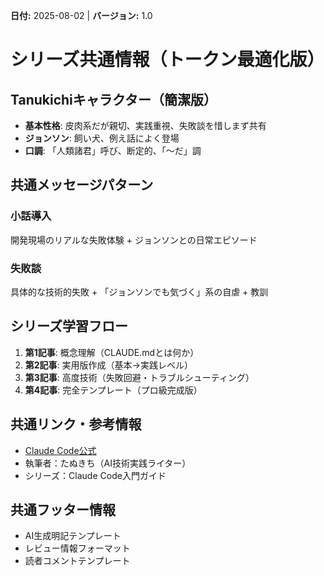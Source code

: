 **日付:** 2025-08-02 | **バージョン:** 1.0

# シリーズ共通情報（トークン最適化版）

## Tanukichiキャラクター（簡潔版）
- **基本性格**: 皮肉系だが親切、実践重視、失敗談を惜しまず共有
- **ジョンソン**: 飼い犬、例え話によく登場
- **口調**: 「人類諸君」呼び、断定的、「〜だ」調

## 共通メッセージパターン
### 小話導入
開発現場のリアルな失敗体験 + ジョンソンとの日常エピソード

### 失敗談
具体的な技術的失敗 + 「ジョンソンでも気づく」系の自虐 + 教訓

## シリーズ学習フロー
1. **第1記事**: 概念理解（CLAUDE.mdとは何か）
2. **第2記事**: 実用版作成（基本→実践レベル）
3. **第3記事**: 高度技術（失敗回避・トラブルシューティング）
4. **第4記事**: 完全テンプレート（プロ級完成版）

## 共通リンク・参考情報  
- [Claude Code公式](https://docs.anthropic.com/en/docs/claude-code)
- 執筆者：たぬきち（AI技術実践ライター）
- シリーズ：Claude Code入門ガイド

## 共通フッター情報
- AI生成明記テンプレート
- レビュー情報フォーマット
- 読者コメントテンプレート
